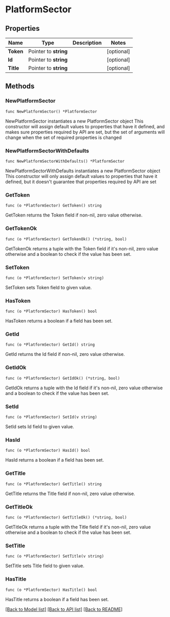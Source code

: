 # PlatformSector

## Properties

Name | Type | Description | Notes
------------ | ------------- | ------------- | -------------
**Token** | Pointer to **string** |  | [optional] 
**Id** | Pointer to **string** |  | [optional] 
**Title** | Pointer to **string** |  | [optional] 

## Methods

### NewPlatformSector

`func NewPlatformSector() *PlatformSector`

NewPlatformSector instantiates a new PlatformSector object
This constructor will assign default values to properties that have it defined,
and makes sure properties required by API are set, but the set of arguments
will change when the set of required properties is changed

### NewPlatformSectorWithDefaults

`func NewPlatformSectorWithDefaults() *PlatformSector`

NewPlatformSectorWithDefaults instantiates a new PlatformSector object
This constructor will only assign default values to properties that have it defined,
but it doesn't guarantee that properties required by API are set

### GetToken

`func (o *PlatformSector) GetToken() string`

GetToken returns the Token field if non-nil, zero value otherwise.

### GetTokenOk

`func (o *PlatformSector) GetTokenOk() (*string, bool)`

GetTokenOk returns a tuple with the Token field if it's non-nil, zero value otherwise
and a boolean to check if the value has been set.

### SetToken

`func (o *PlatformSector) SetToken(v string)`

SetToken sets Token field to given value.

### HasToken

`func (o *PlatformSector) HasToken() bool`

HasToken returns a boolean if a field has been set.

### GetId

`func (o *PlatformSector) GetId() string`

GetId returns the Id field if non-nil, zero value otherwise.

### GetIdOk

`func (o *PlatformSector) GetIdOk() (*string, bool)`

GetIdOk returns a tuple with the Id field if it's non-nil, zero value otherwise
and a boolean to check if the value has been set.

### SetId

`func (o *PlatformSector) SetId(v string)`

SetId sets Id field to given value.

### HasId

`func (o *PlatformSector) HasId() bool`

HasId returns a boolean if a field has been set.

### GetTitle

`func (o *PlatformSector) GetTitle() string`

GetTitle returns the Title field if non-nil, zero value otherwise.

### GetTitleOk

`func (o *PlatformSector) GetTitleOk() (*string, bool)`

GetTitleOk returns a tuple with the Title field if it's non-nil, zero value otherwise
and a boolean to check if the value has been set.

### SetTitle

`func (o *PlatformSector) SetTitle(v string)`

SetTitle sets Title field to given value.

### HasTitle

`func (o *PlatformSector) HasTitle() bool`

HasTitle returns a boolean if a field has been set.


[[Back to Model list]](../README.md#documentation-for-models) [[Back to API list]](../README.md#documentation-for-api-endpoints) [[Back to README]](../README.md)


